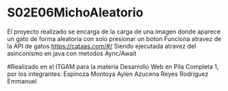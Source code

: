 
# S02E06MichoAleatorio
El proyecto realizado se encarga de la carga de una imagen donde aparece un gato de forma aleatoria con solo presionar un boton
Funciona atravez de la API de gatos https://cataas.com/#/
Siendo ejecutada atravez del asinconismo en java con metodos Aync/Await


#Realizado en el ITGAM para la materia Desarrollo Web en Pila Completa 1, por los integrantes:
Espinoza Montoya Aylen Azucena 
Reyes Rodríguez Emmanuel
